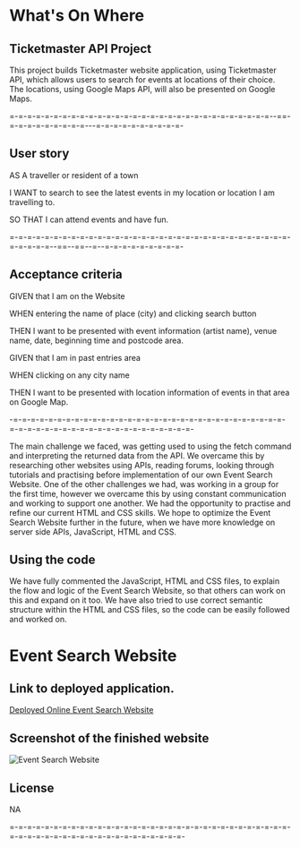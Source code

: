 # What's On Where

## Ticketmaster API Project

This project builds Ticketmaster website application, using Ticketmaster API, which allows users to search
for events at locations of their choice.
The locations, using Google Maps API, will also be presented on Google Maps.

=-=-=-=-=-=-=-=-=-=-=-=-=-=-=-=-=-=-=-=-=-=-=-=-=-=-=-=-=-=--==-=-=-=-=-=-=-=-=-=---=-=-=-=-=-=-=-=-=-=-

## User story

AS A traveller or resident of a town

I WANT to search to see the latest events in my location or location I am travelling to.

SO THAT I can attend events and have fun.

=-=-=-=-=-=-=-=-=-=-=-=-=-=-=-=-=-=-=-=-=-=-=-=-=-=-=-=-=-=-=-=-=-=-=-=-=--==--==--=--=-=-=-=-=-=-=-=-=-

## Acceptance criteria

GIVEN that I am on the Website

WHEN entering the name of place (city) and clicking search button

THEN I want to be presented with event information (artist name), venue name, date, beginning time and postcode area.

GIVEN that I am in past entries area

WHEN clicking on any city name

THEN I want to be presented with location information of events in that area on Google Map.

-=-=-=-=-=-=-=-=-=-=-=-=-=-=-=-=-=-=-=-=-=-=-=-=-=-=-=-=-=-=-=-=-=-=-=-=-=-=-=-=-=-=-=-=-=-=-=-=-=-=-=-=-

The main challenge we faced, was getting used to using the fetch command and interpreting the returned
data from the API.
We overcame this by researching other websites using APIs, reading forums, looking through tutorials and practising before implementation of our own Event Search Website.
One of the other challenges we had, was working in a group for the first time, however we overcame this by using constant communication and working to support one another.
We had the opportunity to practise and refine our current HTML and CSS skills.
We hope to optimize the Event Search Website further in the future, when we have more knowledge on server side APIs, JavaScript, HTML and CSS.

## Using the code

We have fully commented the JavaScript, HTML and CSS files, to explain the flow and logic of the Event Search Website, so that others can work on this and expand on it too.
We have also tried to use correct semantic structure within the HTML and CSS files, so the code can be easily followed and worked on.

# Event Search Website

## Link to deployed application.

<a href=“https://enigmawoman.github.io/06-Server-Side-APIs/”>Deployed Online Event Search Website</a>

## Screenshot of the finished website

![Event Search Website](./assets/images/Weather-dashboard.png)

## License

NA

=-=-=-=-=-=-=-=-=-=-=-=-=-=-=-=-=-=-=-=-=-=-=-=-=-=-=-=-=-=-=-=-=-=-=-=-=-=-=-=-=-=-=-=-=-=-=-=-=-=-=-=-
